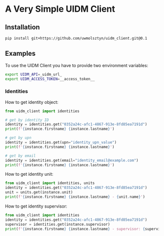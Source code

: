 # A Very Simple UIDM Client

## Installation
```bash
pip install git+https://github.com/uwmolsztyn/uidm_client.git@0.1
```

## Examples

To use the UIDM Client you have to provide two environment variables:

```bash
export UIDM_API=_uidm_url_
export UIDM_ACCESS_TOKEN=__access_token__
```

### Identities

How to get identity object:

```python
from uidm_client import identities

# get by identity ID
identity = identities.get("0352a24c-afc1-4867-913e-8fd85ea7191d")
print(f'{instance.firstname} {instance.lastname}')

# get by upn
identity = identities.get(upn="identity_upn_value")
print(f'{instance.firstname} {instance.lastname}')

# get by email
identity = identities.get(email="identity_email@example.com")
print(f'{instance.firstname} {instance.lastname}')
```

How to get identity unit:

```python
from uidm_client import identities, units
identity = identities.get("0352a24c-afc1-4867-913e-8fd85ea7191d")
unit = units.get(instance.unit)
print(f'{instance.firstname} {instance.lastname} - {unit.name}')
```

How to get identity supervisor:

```python
from uidm_client import identities
identity = identities.get("0352a24c-afc1-4867-913e-8fd85ea7191d")
supervisor = identities.get(instance.supervisor)
print(f'{instance.firstname} {instance.lastname} - supervisor: {supervisor.firstname} {supervisor.lastname}')
```
